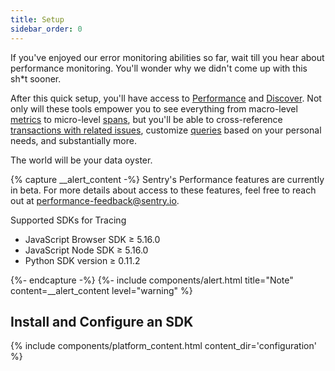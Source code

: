 ```yaml
---
title: Setup
sidebar_order: 0
---
```


If you've enjoyed our error monitoring abilities so far, wait till you hear about performance monitoring. You'll wonder why we didn't come up with this sh*t sooner.  

After this quick setup, you'll have access to [Performance](/performance-monitoring/performance/) and [Discover](/performance-monitoring/discover-queries/). Not only will these tools empower you to see everything from macro-level [metrics](/performance-monitoring/performance/metrics/) to micro-level [spans](/performance-monitoring/performance/event-detail/), but you'll be able to cross-reference [transactions with related issues](/performance-monitoring/performance/transaction-summary/), customize [queries](/performance-monitoring/discover-queries/query-builder/) based on your personal needs, and substantially more. 

The world will be your data oyster. 

{% capture __alert_content -%}
Sentry's Performance features are currently in beta. For more details about access to these features, feel free to reach out at [performance-feedback@sentry.io](mailto:performance-feedback@sentry.io).

Supported SDKs for Tracing
- JavaScript Browser SDK ≥ 5.16.0
- JavaScript Node SDK ≥ 5.16.0
- Python SDK version ≥ 0.11.2

{%- endcapture -%}
{%- include components/alert.html
    title="Note"
    content=__alert_content
    level="warning"
%}

## Install and Configure an SDK

{% include components/platform_content.html content_dir='configuration' %}
